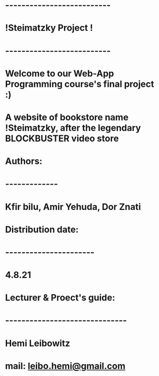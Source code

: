 # --------------------------
# !Steimatzky Project !
# --------------------------
#
# Welcome to our Web-App Programming course's final project :)
# A website of bookstore name !Steimatzky, after the legendary BLOCKBUSTER video store
#
# Authors:
# -------------
# Kfir bilu, Amir Yehuda, Dor Znati
#
# Distribution date:
# ----------------------
# 4.8.21
#
# Lecturer & Proect's guide:
# ------------------------------
# Hemi Leibowitz
# mail: leibo.hemi@gmail.com
#
